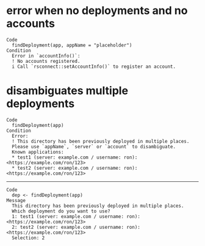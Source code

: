 # error when no deployments and no accounts

    Code
      findDeployment(app, appName = "placeholder")
    Condition
      Error in `accountInfo()`:
      ! No accounts registered.
      i Call `rsconnect::setAccountInfo()` to register an account.

# disambiguates multiple deployments

    Code
      findDeployment(app)
    Condition
      Error:
      ! This directory has been previously deployed in multiple places.
      Please use `appName`, `server` or `account` to disambiguate.
      Known applications:
      * test1 (server: example.com / username: ron): <https://example.com/ron/123>
      * test2 (server: example.com / username: ron): <https://example.com/ron/123>

---

    Code
      dep <- findDeployment(app)
    Message
      This directory has been previously deployed in multiple places.
      Which deployment do you want to use?
      1: test1 (server: example.com / username: ron): <https://example.com/ron/123>
      2: test2 (server: example.com / username: ron): <https://example.com/ron/123>
      Selection: 2

